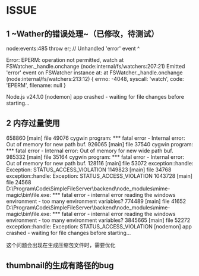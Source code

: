 # ISSUE

## 1 ~Wather的错误处理~（已修改，待测试）

node:events:485
      throw er; // Unhandled 'error' event
      ^

Error: EPERM: operation not permitted, watch
    at FSWatcher._handle.onchange (node:internal/fs/watchers:207:21)
Emitted 'error' event on FSWatcher instance at:
    at FSWatcher._handle.onchange (node:internal/fs/watchers:213:12) {
  errno: -4048,
  syscall: 'watch',
  code: 'EPERM',
  filename: null
}

Node.js v24.1.0
[nodemon] app crashed - waiting for file changes before starting...


## 2 内存过量使用

 658860 [main] file 49076 cygwin program: *** fatal error - Internal error: Out of memory for new path buf.
 926065 [main] file 37540 cygwin program: *** fatal error - Internal error: Out of memory for new wide path buf.
 985332 [main] file 35164 cygwin program: *** fatal error - Internal error: Out of memory for new path buf.
 128116 [main] file 53072 exception::handle: Exception: STATUS_ACCESS_VIOLATION
1149823 [main] file 34768 exception::handle: Exception: STATUS_ACCESS_VIOLATION
1043728 [main] file 24568 D:\Program\Code\SimpleFileServer\backend\node_modules\mime-magic\bin\file.exe: *** fatal error - internal error reading the windows environment - too many environment variables?
 774489 [main] file 41652 D:\Program\Code\SimpleFileServer\backend\node_modules\mime-magic\bin\file.exe: *** fatal error - internal error reading the windows environment - too many environment variables?
3845665 [main] file 52272 exception::handle: Exception: STATUS_ACCESS_VIOLATION
[nodemon] app crashed - waiting for file changes before starting...

这个问题会出现在生成压缩包文件时，需要优化

## thumbnail的生成有路径的bug